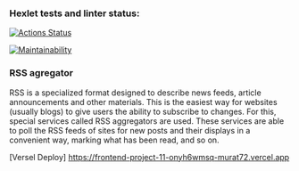 ### Hexlet tests and linter status:

[![Actions Status](https://github.com/Murat72/frontend-project-11/workflows/hexlet-check/badge.svg)](https://github.com/Murat72/frontend-project-11/actions)

[![Maintainability](https://api.codeclimate.com/v1/badges/2900c4438c760849d7e6/maintainability)](https://codeclimate.com/github/Murat72/frontend-project-11/maintainability)

### RSS agregator

RSS is a specialized format designed to describe news feeds, article announcements and other materials. This is the easiest way for websites (usually blogs) to give users the ability to subscribe to changes. For this, special services called RSS aggregators are used. These services are able to poll the RSS feeds of sites for new posts and their displays in a convenient way, marking what has been read, and so on.

[Versel Deploy] https://frontend-project-11-onyh6wmsq-murat72.vercel.app

